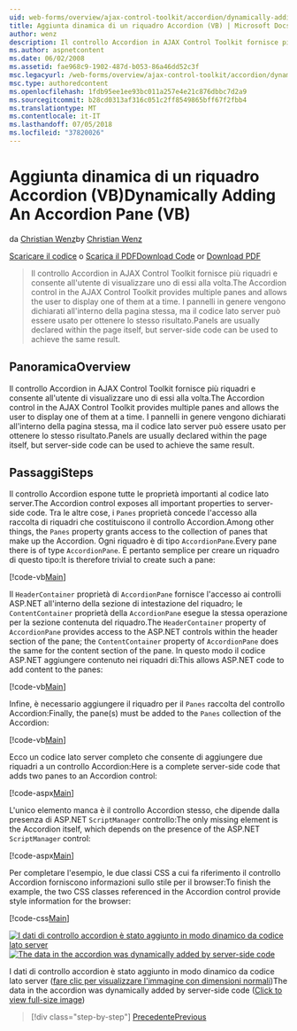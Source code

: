 ```yaml
---
uid: web-forms/overview/ajax-control-toolkit/accordion/dynamically-adding-an-accordion-pane-vb
title: Aggiunta dinamica di un riquadro Accordion (VB) | Microsoft Docs
author: wenz
description: Il controllo Accordion in AJAX Control Toolkit fornisce più riquadri e consente all'utente di visualizzare uno di essi alla volta. I pannelli vengono dichiarati in genere w...
ms.author: aspnetcontent
ms.date: 06/02/2008
ms.assetid: fae968c9-1902-487d-b053-86a46dd52c3f
msc.legacyurl: /web-forms/overview/ajax-control-toolkit/accordion/dynamically-adding-an-accordion-pane-vb
msc.type: authoredcontent
ms.openlocfilehash: 1fdb95ee1ee93bc011a257e4e21c876dbbc7d2a9
ms.sourcegitcommit: b28cd0313af316c051c2ff8549865bff67f2fbb4
ms.translationtype: MT
ms.contentlocale: it-IT
ms.lasthandoff: 07/05/2018
ms.locfileid: "37820026"
---
```

<a name="dynamically-adding-an-accordion-pane-vb"></a><span data-ttu-id="edaa1-104">Aggiunta dinamica di un riquadro Accordion (VB)</span><span class="sxs-lookup"><span data-stu-id="edaa1-104">Dynamically Adding An Accordion Pane (VB)</span></span>
====================
<span data-ttu-id="edaa1-105">da [Christian Wenz](https://github.com/wenz)</span><span class="sxs-lookup"><span data-stu-id="edaa1-105">by [Christian Wenz](https://github.com/wenz)</span></span>

<span data-ttu-id="edaa1-106">[Scaricare il codice](http://download.microsoft.com/download/5/6/d/56d50cef-2011-4c8f-9891-7edc6dc57df9/Accordion2.vb.zip) o [Scarica il PDF](http://download.microsoft.com/download/6/7/1/6718d452-ff89-4d3f-a90e-c74ec2d636a3/accordion2VB.pdf)</span><span class="sxs-lookup"><span data-stu-id="edaa1-106">[Download Code](http://download.microsoft.com/download/5/6/d/56d50cef-2011-4c8f-9891-7edc6dc57df9/Accordion2.vb.zip) or [Download PDF](http://download.microsoft.com/download/6/7/1/6718d452-ff89-4d3f-a90e-c74ec2d636a3/accordion2VB.pdf)</span></span>

> <span data-ttu-id="edaa1-107">Il controllo Accordion in AJAX Control Toolkit fornisce più riquadri e consente all'utente di visualizzare uno di essi alla volta.</span><span class="sxs-lookup"><span data-stu-id="edaa1-107">The Accordion control in the AJAX Control Toolkit provides multiple panes and allows the user to display one of them at a time.</span></span> <span data-ttu-id="edaa1-108">I pannelli in genere vengono dichiarati all'interno della pagina stessa, ma il codice lato server può essere usato per ottenere lo stesso risultato.</span><span class="sxs-lookup"><span data-stu-id="edaa1-108">Panels are usually declared within the page itself, but server-side code can be used to achieve the same result.</span></span>


## <a name="overview"></a><span data-ttu-id="edaa1-109">Panoramica</span><span class="sxs-lookup"><span data-stu-id="edaa1-109">Overview</span></span>

<span data-ttu-id="edaa1-110">Il controllo Accordion in AJAX Control Toolkit fornisce più riquadri e consente all'utente di visualizzare uno di essi alla volta.</span><span class="sxs-lookup"><span data-stu-id="edaa1-110">The Accordion control in the AJAX Control Toolkit provides multiple panes and allows the user to display one of them at a time.</span></span> <span data-ttu-id="edaa1-111">I pannelli in genere vengono dichiarati all'interno della pagina stessa, ma il codice lato server può essere usato per ottenere lo stesso risultato.</span><span class="sxs-lookup"><span data-stu-id="edaa1-111">Panels are usually declared within the page itself, but server-side code can be used to achieve the same result.</span></span>

## <a name="steps"></a><span data-ttu-id="edaa1-112">Passaggi</span><span class="sxs-lookup"><span data-stu-id="edaa1-112">Steps</span></span>

<span data-ttu-id="edaa1-113">Il controllo Accordion espone tutte le proprietà importanti al codice lato server.</span><span class="sxs-lookup"><span data-stu-id="edaa1-113">The Accordion control exposes all important properties to server-side code.</span></span> <span data-ttu-id="edaa1-114">Tra le altre cose, i `Panes` proprietà concede l'accesso alla raccolta di riquadri che costituiscono il controllo Accordion.</span><span class="sxs-lookup"><span data-stu-id="edaa1-114">Among other things, the `Panes` property grants access to the collection of panes that make up the Accordion.</span></span> <span data-ttu-id="edaa1-115">Ogni riquadro è di tipo `AccordionPane`.</span><span class="sxs-lookup"><span data-stu-id="edaa1-115">Every pane there is of type `AccordionPane`.</span></span> <span data-ttu-id="edaa1-116">È pertanto semplice per creare un riquadro di questo tipo:</span><span class="sxs-lookup"><span data-stu-id="edaa1-116">It is therefore trivial to create such a pane:</span></span>

[!code-vb[Main](dynamically-adding-an-accordion-pane-vb/samples/sample1.vb)]

<span data-ttu-id="edaa1-117">Il `HeaderContainer` proprietà di `AccordionPane` fornisce l'accesso ai controlli ASP.NET all'interno della sezione di intestazione del riquadro; le `ContentContainer` proprietà della `AccordionPane` esegue la stessa operazione per la sezione contenuta del riquadro.</span><span class="sxs-lookup"><span data-stu-id="edaa1-117">The `HeaderContainer` property of `AccordionPane` provides access to the ASP.NET controls within the header section of the pane; the `ContentContainer` property of `AccordionPane` does the same for the content section of the pane.</span></span> <span data-ttu-id="edaa1-118">In questo modo il codice ASP.NET aggiungere contenuto nei riquadri di:</span><span class="sxs-lookup"><span data-stu-id="edaa1-118">This allows ASP.NET code to add content to the panes:</span></span>

[!code-vb[Main](dynamically-adding-an-accordion-pane-vb/samples/sample2.vb)]

<span data-ttu-id="edaa1-119">Infine, è necessario aggiungere il riquadro per il `Panes` raccolta del controllo Accordion:</span><span class="sxs-lookup"><span data-stu-id="edaa1-119">Finally, the pane(s) must be added to the `Panes` collection of the Accordion:</span></span>

[!code-vb[Main](dynamically-adding-an-accordion-pane-vb/samples/sample3.vb)]

<span data-ttu-id="edaa1-120">Ecco un codice lato server completo che consente di aggiungere due riquadri a un controllo Accordion:</span><span class="sxs-lookup"><span data-stu-id="edaa1-120">Here is a complete server-side code that adds two panes to an Accordion control:</span></span>

[!code-aspx[Main](dynamically-adding-an-accordion-pane-vb/samples/sample4.aspx)]

<span data-ttu-id="edaa1-121">L'unico elemento manca è il controllo Accordion stesso, che dipende dalla presenza di ASP.NET `ScriptManager` controllo:</span><span class="sxs-lookup"><span data-stu-id="edaa1-121">The only missing element is the Accordion itself, which depends on the presence of the ASP.NET `ScriptManager` control:</span></span>

[!code-aspx[Main](dynamically-adding-an-accordion-pane-vb/samples/sample5.aspx)]

<span data-ttu-id="edaa1-122">Per completare l'esempio, le due classi CSS a cui fa riferimento il controllo Accordion forniscono informazioni sullo stile per il browser:</span><span class="sxs-lookup"><span data-stu-id="edaa1-122">To finish the example, the two CSS classes referenced in the Accordion control provide style information for the browser:</span></span>

[!code-css[Main](dynamically-adding-an-accordion-pane-vb/samples/sample6.css)]


<span data-ttu-id="edaa1-123">[![I dati di controllo accordion è stato aggiunto in modo dinamico da codice lato server](dynamically-adding-an-accordion-pane-vb/_static/image2.png)](dynamically-adding-an-accordion-pane-vb/_static/image1.png)</span><span class="sxs-lookup"><span data-stu-id="edaa1-123">[![The data in the accordion was dynamically added by server-side code](dynamically-adding-an-accordion-pane-vb/_static/image2.png)](dynamically-adding-an-accordion-pane-vb/_static/image1.png)</span></span>

<span data-ttu-id="edaa1-124">I dati di controllo accordion è stato aggiunto in modo dinamico da codice lato server ([fare clic per visualizzare l'immagine con dimensioni normali](dynamically-adding-an-accordion-pane-vb/_static/image3.png))</span><span class="sxs-lookup"><span data-stu-id="edaa1-124">The data in the accordion was dynamically added by server-side code ([Click to view full-size image](dynamically-adding-an-accordion-pane-vb/_static/image3.png))</span></span>

> [!div class="step-by-step"]
> [<span data-ttu-id="edaa1-125">Precedente</span><span class="sxs-lookup"><span data-stu-id="edaa1-125">Previous</span></span>](databinding-to-an-accordion-vb.md)
